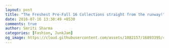 ```yaml
---
layout: post
title: "The Freshest Pre-Fall 16 Collections straight from the runway!"
date: 2016-07-16 13:30:49 +0530
comments: true
author: Smriti Sharma
categories: [Fashion, JunkJam]
og_image: https://cloud.githubusercontent.com/assets/1082157/16893395/4b93b9ee-4b54-11e6-8a96-469928486e88.jpg
---
```

